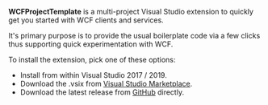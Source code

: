 **WCFProjectTemplate** is a multi-project Visual Studio extension to quickly get you started with WCF clients and services.

It's primary purpose is to provide the usual boilerplate code via a few clicks thus supporting quick experimentation with WCF.

To install the extension, pick one of these options:
* Install from within Visual Studio 2017 / 2019.
* Download the .vsix from [Visual Studio Marketplace](https://marketplace.visualstudio.com/items?itemName=tvass83.WCFProjectTemplate).
* Download the latest release from [GitHub](https://github.com/tvass83/WCFProjectTemplate/releases/latest) directly.
